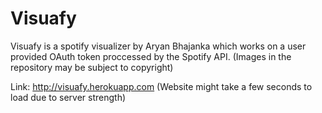 # Visuafy
Visuafy is a spotify visualizer by Aryan Bhajanka which works on a user provided OAuth token proccessed by the Spotify API.
(Images in the repository may be subject to copyright)

Link: http://visuafy.herokuapp.com (Website might take a few seconds to load due to server strength)
